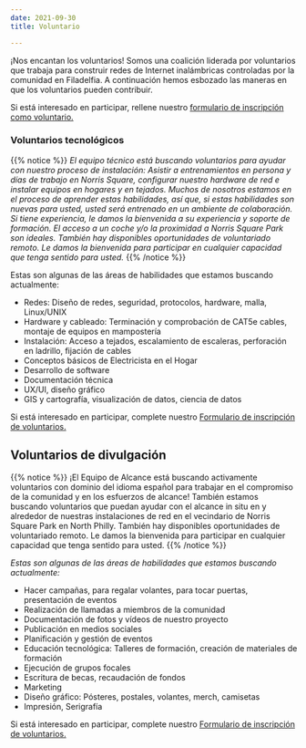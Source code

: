 ```yaml
---
date: 2021-09-30
title: Voluntario

---
```

¡Nos encantan los voluntarios! Somos una coalición liderada por voluntarios que trabaja para construir redes de Internet inalámbricas controladas por la comunidad en Filadelfia. A continuación hemos esbozado las maneras en que los voluntarios pueden contribuir.

Si está interesado en participar, rellene nuestro [formulario de inscripción como voluntario.](https://docs.google.com/forms/d/e/1FAIpQLSeCzy2QTvUggsMUZtp-cJ1y7Vlk534HV-mrjMyQbuI0v_kHZw/viewform?usp=sf_link)

### Voluntarios tecnológicos

{{% notice %}} _El equipo técnico está buscando voluntarios para ayudar con nuestro proceso de instalación: Asistir a entrenamientos en persona y días de trabajo en Norris Square, configurar nuestro hardware de red e instalar equipos en hogares y en tejados. Muchos de nosotros estamos en el proceso de aprender estas habilidades, así que, si estas habilidades son nuevas para usted, usted será entrenado en un ambiente de colaboración. Si tiene experiencia, le damos la bienvenida a su experiencia y soporte de formación. El acceso a un coche y/o la proximidad a Norris Square Park son ideales. También hay disponibles oportunidades de voluntariado remoto. Le damos la bienvenida para participar en cualquier capacidad que tenga sentido para usted._ {{% /notice %}}

Estas son algunas de las áreas de habilidades que estamos buscando actualmente:

* Redes: Diseño de redes, seguridad, protocolos, hardware, malla, Linux/UNIX
* Hardware y cableado: Terminación y comprobación de CAT5e cables, montaje de equipos en mampostería
* Instalación: Acceso a tejados, escalamiento de escaleras, perforación en ladrillo, fijación de cables
* Conceptos básicos de Electricista en el Hogar
* Desarrollo de software
* Documentación técnica
* UX/UI, diseño gráfico
* GIS y cartografía, visualización de datos, ciencia de datos

Si está interesado en participar, complete nuestro [Formulario de inscripción de voluntarios.](https://docs.google.com/forms/d/e/1FAIpQLSeCzy2QTvUggsMUZtp-cJ1y7Vlk534HV-mrjMyQbuI0v_kHZw/viewform?usp=sf_link)

## Voluntarios de divulgación

{{% notice %}} ¡El Equipo de Alcance está buscando activamente voluntarios con dominio del idioma español para trabajar en el compromiso de la comunidad y en los esfuerzos de alcance! También estamos buscando voluntarios que puedan ayudar con el alcance in situ en y alrededor de nuestras instalaciones de red en el vecindario de Norris Square Park en North Philly. También hay disponibles oportunidades de voluntariado remoto. Le damos la bienvenida para participar en cualquier capacidad que tenga sentido para usted. {{% /notice %}}

_Estas son algunas de las áreas de habilidades que estamos buscando actualmente:_

* Hacer campañas, para regalar volantes, para tocar puertas, presentación de eventos
* Realización de llamadas a miembros de la comunidad
* Documentación de fotos y vídeos de nuestro proyecto 
* Publicación en medios sociales 
* Planificación y gestión de eventos 
* Educación tecnológica: Talleres de formación, creación de materiales de formación 
* Ejecución de grupos focales
* Escritura de becas, recaudación de fondos 
* Marketing 
* Diseño gráfico: Pósteres, postales, volantes, merch, camisetas 
* Impresión, Serigrafía

Si está interesado en participar, complete nuestro [Formulario de inscripción de voluntarios.](https://docs.google.com/forms/d/e/1FAIpQLSeCzy2QTvUggsMUZtp-cJ1y7Vlk534HV-mrjMyQbuI0v_kHZw/viewform?usp=sf_link)